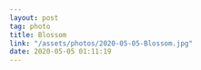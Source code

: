 ```yaml
---
layout: post
tag: photo
title: Blossom
link: "/assets/photos/2020-05-05-Blossom.jpg"
date: 2020-05-05 01:11:19
---
```

